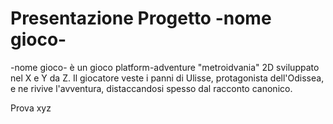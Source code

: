 # Presentazione Progetto -nome gioco-

-nome gioco- è un gioco platform-adventure "metroidvania" 2D sviluppato nel X e Y da Z.
Il giocatore veste i panni di Ulisse, protagonista dell'Odissea, e ne rivive l'avventura, distaccandosi spesso dal racconto canonico.

Prova xyz